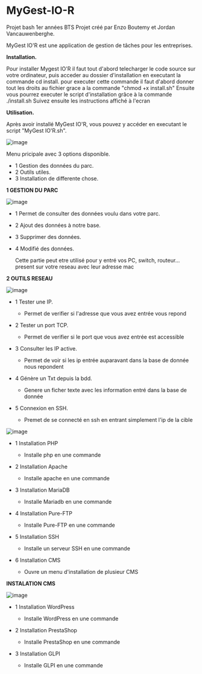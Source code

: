 # MyGest-IO-R
Projet bash 1er années BTS 
Projet créé par Enzo Boutemy et Jordan Vancauwenberghe.


MyGest IO'R est une application de gestion de tâches pour les entreprises.

**Installation.**

Pour installer Mygest IO'R il faut tout d'abord telecharger le code source sur votre ordinateur, puis acceder au dossier d'installation en executant la commande cd install. pour executer cette commande il faut d'abord donner tout les droits au fichier grace a la commande "chmod +x install.sh"
Ensuite vous pourrez executer le script d'installation grâce à la commande ./install.sh 
Suivez ensuite les instructions affiché à l'ecran 

**Utilisation.**

Après avoir installé MyGest IO'R, vous pouvez y accéder en executant le script "MyGest IO'R.sh".

![image](https://user-images.githubusercontent.com/130663645/231754636-43805b3c-8bf7-4441-ba6d-7d25173c9918.png)

Menu pricipale avec 3 options disponible.

 - 1 Gestion des données du parc.
 - 2 Outils utiles.
 - 3 Installation de differente chose.


 **1 GESTION DU PARC**


![image](https://user-images.githubusercontent.com/130663645/231757964-21d0415f-066a-45ed-a5ee-3d24d9e780b8.png)

 - 1 Permet de consulter des données voulu dans votre parc.
 - 2 Ajout des données à notre base.
 - 3 Supprimer des données.
 - 4 Modifié des données.

     Cette partie peut etre utilisé pour y entré vos PC, switch, routeur... present sur votre reseau avec leur adresse mac 


 **2 OUTILS RESEAU**


![image](https://user-images.githubusercontent.com/130663645/231761500-b4b285de-e60d-407a-be14-ff000e7e963a.png)

 - 1 Tester une IP.
     - Permet de verifier si l'adresse que vous avez entrée vous repond
      
 - 2 Tester un port TCP.
     - Permet de verifier si le port que vous avez entrée est accessible 
      
 - 3 Consulter les IP active.
     - Permet de voir si les ip entrée auparavant dans la base de donnée nous repondent
      
 - 4 Génère un Txt depuis la bdd.
     - Genere un ficher texte avec les information entré dans la base de donnée 
      
 - 5 Connexion en SSH.
     - Premet de se connecté en ssh en entrant simplement l'ip de la cible 

![image](https://user-images.githubusercontent.com/130663645/231763538-1cb8756a-be49-4334-824e-8c83c4d7c8fb.png)

- 1 Installation PHP
    - Installe php en une commande
     
- 2 Installation Apache
    - Installe apache en une commande

- 3 Installation MariaDB
    - Installe Mariadb en une commande

- 4 Installation Pure-FTP
    - Installe Pure-FTP en une commande
     
- 5 Installation SSH
    - Installe un serveur SSH en une commande
     
- 6 Installation CMS
    - Ouvre un menu d'installation de plusieur CMS
     
**INSTALATION CMS**
     
![image](https://user-images.githubusercontent.com/130663645/231766401-0f4aed5a-2f2f-4811-ad24-28a09fec480e.png)

- 1 Installation WordPress
    - Installe WordPress en une commande
     
- 2 Installation PrestaShop
    - Installe PrestaShop en une commande

- 3 Installation GLPI
    - Installe GLPI en une commande
